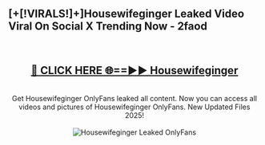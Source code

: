 <h2>[+[!VIRALS!]+]Housewifeginger Leaked Video Viral On Social X Trending Now - 2faod</h2>
<br>
<div align="center">
<h2><a href="https://libra.edu.pl?Housewifeginger" rel="nofollow">🔴 CLICK HERE 🌐==►► Housewifeginger</a></h2>
<br>
Get Housewifeginger OnlyFans leaked all content. Now you can access all videos and pictures of Housewifeginger OnlyFans. New Updated Files 2025!
<br>
<br>
<a href="https://libra.edu.pl?Housewifeginger" rel="nofollow" data-target="animated-image.originalLink"><img src="https://i.ibb.co.com/WyWwxjT/player-gif2.gif" alt="Housewifeginger Leaked OnlyFans" style="max-width: 100%; display: inline-block;" data-target="animated-image.originalImage"></a>
</div>
<br>